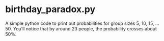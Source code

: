 # birthday_paradox.py
A simple python code to print out probabilities for group sizes 5, 10, 15, ... 50. You’ll notice that by around 23 people, the probability crosses about 50%.
